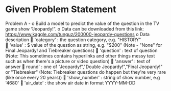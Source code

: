 # Given Problem Statement
Problem A - 
o Build a model to predict the value of the question in the TV game
show “Jeopardy!”.
o Data can be downloaded from this
link: https://www.kaggle.com/tunguz/200000-jeopardy-questions
o Data description
 &#39;category&#39; : the question category, e.g. &quot;HISTORY&quot;   
 ‘value&#39; : $ value of the question as string, e.g. &quot;$200&quot; (Note -
&quot;None&quot; for Final Jeopardy! and Tiebreaker questions)
 &#39;question&#39; : text of question (Note: This sometimes contains
hyperlinks and other things messy text such as when there&#39;s a
picture or video question)
 &#39;answer&#39; : text of answer
 round&#39; : one of &quot;Jeopardy!&quot;,&quot;Double Jeopardy!&quot;,&quot;Final Jeopardy!&quot;
or &quot;Tiebreaker&quot; (Note: Tiebreaker questions do happen but
they&#39;re very rare (like once every 20 years))
 &#39;show_number&#39; : string of show number, e.g &#39;4680&#39;
 &#39;air_date&#39; : the show air date in format YYYY-MM-DD
